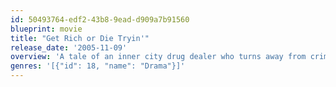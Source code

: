 ```yaml
---
id: 50493764-edf2-43b8-9ead-d909a7b91560
blueprint: movie
title: "Get Rich or Die Tryin'"
release_date: '2005-11-09'
overview: 'A tale of an inner city drug dealer who turns away from crime to pursue his passion, rap music.'
genres: '[{"id": 18, "name": "Drama"}]'
---
```


